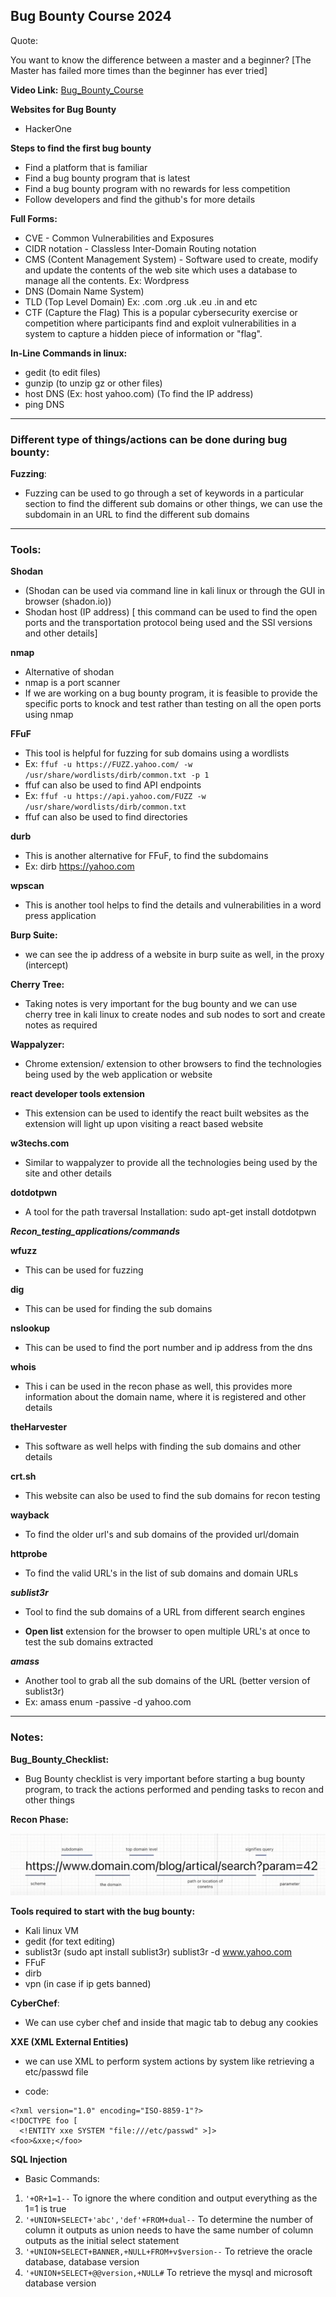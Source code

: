 

## Bug Bounty Course 2024

Quote:

You want to know the difference between a master and a beginner?
[The Master has failed more times than the beginner has ever tried]

**Video Link:**
[Bug_Bounty_Course](https://www.youtube.com/watch?v=TTw-EY7F1rM)

**Websites for Bug Bounty**

- HackerOne

**Steps to find the first bug bounty**
- Find a platform that is familiar
- Find a bug bounty program that is latest
- Find a bug bounty program with no rewards for less competition
- Follow developers and find the github's for more details

**Full Forms:**

- CVE - Common Vulnerabilities and Exposures
- CIDR notation - Classless Inter-Domain Routing notation
- CMS (Content Management System) - Software used to create, modify and update the contents of the web site which uses a database to manage all the contents. Ex: Wordpress
- DNS (Domain Name System)
- TLD (Top Level Domain) Ex: .com .org .uk .eu .in and etc
- CTF (Capture the Flag) This is a popular cybersecurity exercise or competition where participants find and exploit vulnerabilities in a system to capture a hidden piece of information or "flag".

**In-Line Commands in linux:**
- gedit (to edit files)
- gunzip (to unzip gz or other files)
- host DNS (Ex: host yahoo.com) (To find the IP address)
- ping DNS 

---

### Different type of things/actions can be done during bug bounty:

**Fuzzing**:
- Fuzzing can be used to go through a set of keywords in a particular section to find the different sub domains or other things, we can use the subdomain in an URL to find the different sub domains

---
### Tools:

**Shodan**
-  (Shodan can be used via command line in kali linux or through the GUI in browser (shadon.io))
- Shodan host (IP address) [ this command can be used to find the open ports and the transportation protocol being used and the SSl versions and other details]

**nmap**
-  Alternative of shodan
- nmap is a port scanner
- If we are working on a bug bounty program, it is feasible to provide the specific ports to knock and test rather than testing on all the open ports using nmap

**FFuF**
- This tool is helpful for fuzzing for sub domains using a wordlists
- Ex: ```ffuf -u https://FUZZ.yahoo.com/ -w /usr/share/wordlists/dirb/common.txt -p 1``` 
- ffuf can also be used to find API endpoints 
- Ex: ```ffuf -u https://api.yahoo.com/FUZZ -w /usr/share/wordlists/dirb/common.txt```
- ffuf can also be used to find directories

**durb**
- This is another alternative for FFuF, to find the subdomains
- Ex: dirb https://yahoo.com

**wpscan**
- This is another tool helps to find the details and vulnerabilities in a word press application


**Burp Suite:**
- we can see the ip address of a website in burp suite as well, in the proxy (intercept)

**Cherry Tree:**

- Taking notes is very important for the bug bounty and we can use cherry tree in kali linux to create nodes and sub nodes to sort and create notes as required

**Wappalyzer:**

- Chrome extension/ extension to other browsers to find the technologies being used by the web application or website 

**react developer tools extension** 
-  This extension can be used to identify the react built websites as the extension will light up upon visiting a react based website

**w3techs.com** 
- Similar to wappalyzer to provide all the technologies being used by the site and other details

**dotdotpwn** 
- A tool for the path traversal 
Installation: sudo apt-get install dotdotpwn

***Recon_testing_applications/commands***

**wfuzz**
- This can be used for fuzzing

**dig**
- This can be used for finding the sub domains

**nslookup**
- This can be used to find the port number and ip address from the dns

**whois**
- This i can be used in the recon phase as well, this provides more information about the domain name, where it is registered and other details

**theHarvester**

- This software as well helps with finding the sub domains and other details 

**crt.sh**

- This website can also be used to find the sub domains for recon testing

**wayback**

- To find the older url's and sub domains of the provided url/domain

**httprobe**

- To find the valid URL's in the list of sub domains and domain URLs

***sublist3r***

- Tool to find the sub domains of a URL from different search engines

- **Open list** extension for the browser to open multiple URL's at once to test the sub domains extracted

***amass***
- Another tool to grab all the sub domains of the URL (better version of sublist3r)
- Ex: amass enum -passive -d yahoo.com


---

### Notes:

**Bug_Bounty_Checklist:**

- Bug Bounty checklist is very important before starting a bug bounty program, to track the actions performed and pending tasks to recon and other things

**Recon Phase:**

![URL_detail](image-1.png)

<!--Completed till 1:23:29 -->

**Tools required to start with the bug bounty:**

- Kali linux VM
- gedit (for text editing)
- sublist3r (sudo apt install sublist3r)
sublist3r -d www.yahoo.com
- FFuF
- dirb 
- vpn (in case if ip gets banned)

**CyberChef**:

- We can use cyber chef and inside that magic tab to debug any cookies



**XXE (XML External Entities)**
- we can use XML to perform system actions by system like retrieving a etc/passwd file

- code:
```
<?xml version="1.0" encoding="ISO-8859-1"?>
<!DOCTYPE foo [
  <!ENTITY xxe SYSTEM "file:///etc/passwd" >]>
<foo>&xxe;</foo> 
```

**SQL Injection**
- Basic Commands:
1) ```'+OR+1=1--``` To ignore the where condition and output everything as the 1=1 is true
2) ```'+UNION+SELECT+'abc','def'+FROM+dual--``` To determine the number of column it outputs as union needs to have the same number of column outputs as the initial select statement
3) ```'+UNION+SELECT+BANNER,+NULL+FROM+v$version--``` To retrieve the oracle database, database version
4) ```'+UNION+SELECT+@@version,+NULL#``` To retrieve the mysql and microsoft database version



